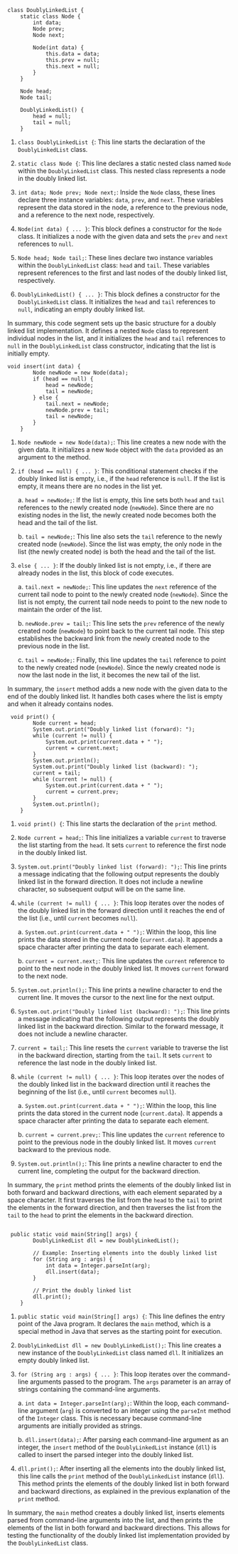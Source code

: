 ```
class DoublyLinkedList {
    static class Node {
        int data;
        Node prev;
        Node next;

        Node(int data) {
            this.data = data;
            this.prev = null;
            this.next = null;
        }
    }

    Node head;
    Node tail;

    DoublyLinkedList() {
        head = null;
        tail = null;
    }
```

1. `class DoublyLinkedList {`: This line starts the declaration of the `DoublyLinkedList` class.

2. `static class Node {`: This line declares a static nested class named `Node` within the `DoublyLinkedList` class. This nested class represents a node in the doubly linked list.

3. `int data; Node prev; Node next;`: Inside the `Node` class, these lines declare three instance variables: `data`, `prev`, and `next`. These variables represent the data stored in the node, a reference to the previous node, and a reference to the next node, respectively.

4. `Node(int data) { ... }`: This block defines a constructor for the `Node` class. It initializes a node with the given data and sets the `prev` and `next` references to `null`.

5. `Node head; Node tail;`: These lines declare two instance variables within the `DoublyLinkedList` class: `head` and `tail`. These variables represent references to the first and last nodes of the doubly linked list, respectively.

6. `DoublyLinkedList() { ... }`: This block defines a constructor for the `DoublyLinkedList` class. It initializes the `head` and `tail` references to `null`, indicating an empty doubly linked list.

In summary, this code segment sets up the basic structure for a doubly linked list implementation. It defines a nested `Node` class to represent individual nodes in the list, and it initializes the `head` and `tail` references to `null` in the `DoublyLinkedList` class constructor, indicating that the list is initially empty.

```
void insert(int data) {
        Node newNode = new Node(data);
        if (head == null) {
            head = newNode;
            tail = newNode;
        } else {
            tail.next = newNode;
            newNode.prev = tail;
            tail = newNode;
        }
    }

```

1. `Node newNode = new Node(data);`: This line creates a new node with the given data. It initializes a new `Node` object with the `data` provided as an argument to the method.

2. `if (head == null) { ... }`: This conditional statement checks if the doubly linked list is empty, i.e., if the `head` reference is `null`. If the list is empty, it means there are no nodes in the list yet.

    a. `head = newNode;`: If the list is empty, this line sets both `head` and `tail` references to the newly created node (`newNode`). Since there are no existing nodes in the list, the newly created node becomes both the head and the tail of the list.

    b. `tail = newNode;`: This line also sets the `tail` reference to the newly created node (`newNode`). Since the list was empty, the only node in the list (the newly created node) is both the head and the tail of the list.

3. `else { ... }`: If the doubly linked list is not empty, i.e., if there are already nodes in the list, this block of code executes.

    a. `tail.next = newNode;`: This line updates the `next` reference of the current tail node to point to the newly created node (`newNode`). Since the list is not empty, the current tail node needs to point to the new node to maintain the order of the list.

    b. `newNode.prev = tail;`: This line sets the `prev` reference of the newly created node (`newNode`) to point back to the current tail node. This step establishes the backward link from the newly created node to the previous node in the list.

    c. `tail = newNode;`: Finally, this line updates the `tail` reference to point to the newly created node (`newNode`). Since the newly created node is now the last node in the list, it becomes the new tail of the list.

In summary, the `insert` method adds a new node with the given data to the end of the doubly linked list. It handles both cases where the list is empty and when it already contains nodes.


```
 void print() {
        Node current = head;
        System.out.print("Doubly linked list (forward): ");
        while (current != null) {
            System.out.print(current.data + " ");
            current = current.next;
        }
        System.out.println();
        System.out.print("Doubly linked list (backward): ");
        current = tail;
        while (current != null) {
            System.out.print(current.data + " ");
            current = current.prev;
        }
        System.out.println();
    }

```




1. `void print() {`: This line starts the declaration of the `print` method.

2. `Node current = head;`: This line initializes a variable `current` to traverse the list starting from the `head`. It sets `current` to reference the first node in the doubly linked list.

3. `System.out.print("Doubly linked list (forward): ");`: This line prints a message indicating that the following output represents the doubly linked list in the forward direction. It does not include a newline character, so subsequent output will be on the same line.

4. `while (current != null) { ... }`: This loop iterates over the nodes of the doubly linked list in the forward direction until it reaches the end of the list (i.e., until `current` becomes `null`).

    a. `System.out.print(current.data + " ");`: Within the loop, this line prints the data stored in the current node (`current.data`). It appends a space character after printing the data to separate each element.

    b. `current = current.next;`: This line updates the `current` reference to point to the next node in the doubly linked list. It moves `current` forward to the next node.

5. `System.out.println();`: This line prints a newline character to end the current line. It moves the cursor to the next line for the next output.

6. `System.out.print("Doubly linked list (backward): ");`: This line prints a message indicating that the following output represents the doubly linked list in the backward direction. Similar to the forward message, it does not include a newline character.

7. `current = tail;`: This line resets the `current` variable to traverse the list in the backward direction, starting from the `tail`. It sets `current` to reference the last node in the doubly linked list.

8. `while (current != null) { ... }`: This loop iterates over the nodes of the doubly linked list in the backward direction until it reaches the beginning of the list (i.e., until `current` becomes `null`).

    a. `System.out.print(current.data + " ");`: Within the loop, this line prints the data stored in the current node (`current.data`). It appends a space character after printing the data to separate each element.

    b. `current = current.prev;`: This line updates the `current` reference to point to the previous node in the doubly linked list. It moves `current` backward to the previous node.

9. `System.out.println();`: This line prints a newline character to end the current line, completing the output for the backward direction.

In summary, the `print` method prints the elements of the doubly linked list in both forward and backward directions, with each element separated by a space character. It first traverses the list from the `head` to the `tail` to print the elements in the forward direction, and then traverses the list from the `tail` to the `head` to print the elements in the backward direction.

```

 public static void main(String[] args) {
        DoublyLinkedList dll = new DoublyLinkedList();

        // Example: Inserting elements into the doubly linked list
        for (String arg : args) {
            int data = Integer.parseInt(arg);
            dll.insert(data);
        }

        // Print the doubly linked list
        dll.print();
    }
```


1. `public static void main(String[] args) {`: This line defines the entry point of the Java program. It declares the `main` method, which is a special method in Java that serves as the starting point for execution.

2. `DoublyLinkedList dll = new DoublyLinkedList();`: This line creates a new instance of the `DoublyLinkedList` class named `dll`. It initializes an empty doubly linked list.

3. `for (String arg : args) { ... }`: This loop iterates over the command-line arguments passed to the program. The `args` parameter is an array of strings containing the command-line arguments.

    a. `int data = Integer.parseInt(arg);`: Within the loop, each command-line argument (`arg`) is converted to an integer using the `parseInt` method of the `Integer` class. This is necessary because command-line arguments are initially provided as strings.

    b. `dll.insert(data);`: After parsing each command-line argument as an integer, the `insert` method of the `DoublyLinkedList` instance (`dll`) is called to insert the parsed integer into the doubly linked list.

4. `dll.print();`: After inserting all the elements into the doubly linked list, this line calls the `print` method of the `DoublyLinkedList` instance (`dll`). This method prints the elements of the doubly linked list in both forward and backward directions, as explained in the previous explanation of the `print` method.

In summary, the `main` method creates a doubly linked list, inserts elements parsed from command-line arguments into the list, and then prints the elements of the list in both forward and backward directions. This allows for testing the functionality of the doubly linked list implementation provided by the `DoublyLinkedList` class.
